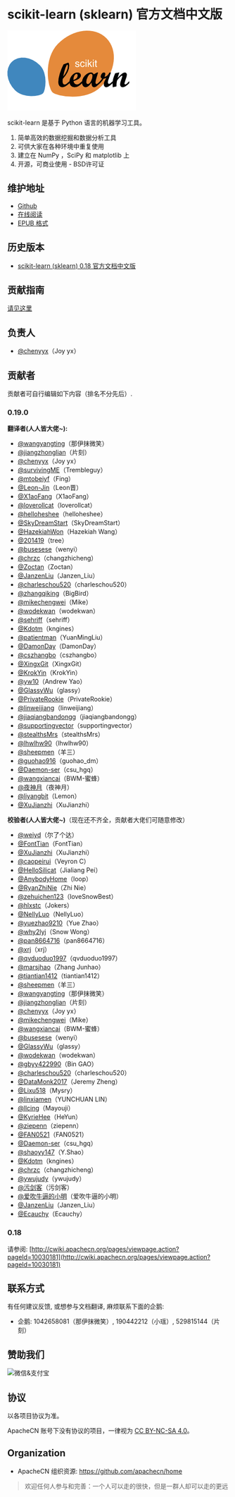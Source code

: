 # scikit-learn (sklearn) 官方文档中文版

![](docs/img/scikit-learn-logo.png)

scikit-learn 是基于 Python 语言的机器学习工具。

1. 简单高效的数据挖掘和数据分析工具
2. 可供大家在各种环境中重复使用
3. 建立在 NumPy ，SciPy 和 matplotlib 上
4. 开源，可商业使用 - BSD许可证

## 维护地址

+   [Github](https://github.com/apachecn/scikit-learn-doc-zh/) 
+   [在线阅读](http://sklearn.apachecn.org)
+   [EPUB 格式](https://github.com/apachecn/scikit-learn-doc-zh/raw/dl/scikit-learn%200.19%20%E4%B8%AD%E6%96%87%E6%96%87%E6%A1%A3.epub)

## 历史版本

* [scikit-learn (sklearn) 0.18 官方文档中文版](http://cwiki.apachecn.org/pages/viewpage.action?pageId=10030181)

## 贡献指南

[请见这里](CONTRIBUTING.md)

## 负责人

* [@chenyyx](https://github.com/chenyyx)（Joy yx）

## 贡献者

贡献者可自行编辑如下内容（排名不分先后）.

### 0.19.0

**翻译者(人人皆大佬~):**

* [@wangyangting](https://github.com/wangyangting)（那伊抹微笑）
* [@jiangzhonglian](https://github.com/jiangzhonglian)（片刻）
* [@chenyyx](https://github.com/chenyyx)（Joy yx）
* [@survivingME](https://github.com/survivingME)（Trembleguy）
* [@mtobeiyf](https://github.com/mtobeiyf)（Fing）
* [@Leon-Jin](https://github.com/Leon-Jin)（Leon晋）
* [@X1aoFang](https://github.com/X1aoFang)（X1aoFang）
* [@loverollcat](https://github.com/loverollcat)（loverollcat）
* [@helloheshee](https://github.com/helloheshee)（helloheshee）
* [@SkyDreamStart](https://github.com/SkyDreamStart)（SkyDreamStart）
* [@HazekiahWon](https://github.com/HazekiahWon)（Hazekiah Wang）
* [@201419](https://github.com/201419)（tree）
* [@busesese](https://github.com/busesese)（wenyi）
* [@chrzc](https://github.com/chrzc)（changzhicheng）
* [@Zoctan](https://github.com/Zoctan)（Zoctan）
* [@JanzenLiu](https://github.com/JanzenLiu)（Janzen_Liu）
* [@charleschou520](https://github.com/charleschou520)（charleschou520）
* [@zhangqiking](https://github.com/zhangqiking)（BigBird）
* [@mikechengwei](https://github.com/mikechengwei)（Mike）
* [@wodekwan](https://github.com/wodekwan)（wodekwan）
* [@sehriff](https://github.com/sehriff)（sehriff）
* [@Kdotm](https://github.com/Kdotm)（kngines）
* [@patientman](https://github.com/patientman)（YuanMingLiu）
* [@DamonDay](https://github.com/DamonDay)（DamonDay）
* [@cszhangbo](https://github.com/cszhangbo)（cszhangbo）
* [@XingxGit](https://github.com/XingxGit)（XingxGit）
* [@KrokYin](https://github.com/KrokYin)（KrokYin）
* [@yw10](https://github.com/yw10)（Andrew Yao）
* [@GlassyWu](https://github.com/GlassyWu)（glassy）
* [@PrivateRookie](https://github.com/PrivateRookie)（PrivateRookie）
* [@linweijiang](https://github.com/linweijiang)（linweijiang）
* [@jiaqiangbandongg](https://github.com/jiaqiangbandongg)（jiaqiangbandongg）
* [@supportingvector](https://github.com/supportingvector)（supportingvector）
* [@stealthsMrs](https://github.com/stealthsMrs)（stealthsMrs）
* [@lhwlhw90](https://github.com/lhwlhw90)（lhwlhw90）
* [@sheepmen](https://github.com/sheepmen)（羊三）
* [@guohao916](https://github.com/guohao916)（guohao_dm）
* [@Daemon-ser](https://github.com/Daemon-ser)（csu_hgq）
* [@wangxiancai](https://github.com/wangxiancai)（BWM-蜜蜂）
* [@夜神月](@qq760514101)（夜神月）
* [@liyangbit](https://github.com/liyangbit)（Lemon）
* [@XuJianzhi](https://github.com/XuJianzhi)（XuJianzhi）

**校验者(人人皆大佬~)**（现在还不齐全，贡献者大佬们可随意修改）

* [@weiyd](https://github.com/weiyd)（尔了个达）
* [@FontTian](https://github.com/FontTian)（FontTian）
* [@XuJianzhi](https://github.com/XuJianzhi)（XuJianzhi）
* [@caopeirui](https://github.com/caopeirui)（Veyron C）
* [@HelloSilicat](https://github.com/HelloSilicat)（Jialiang Pei）
* [@AnybodyHome](https://github.com/AnybodyHome)（loop）
* [@RyanZhiNie](https://github.com/RyanZhiNie)（Zhi Nie）
* [@zehuichen123](https://github.com/zehuichen123)（loveSnowBest）
* [@hlxstc](https://github.com/hlxstc)（Jokers）
* [@NellyLuo](https://github.com/NellyLuo)（NellyLuo）
* [@yuezhao9210](https://github.com/yuezhao9210)（Yue Zhao）
* [@why2lyj](https://github.com/why2lyj)（Snow Wong）
* [@pan8664716](https://github.com/pan8664716)（pan8664716）
* [@xrj](https://github.com/xrj)（xrj）
* [@qvduoduo1997](https://github.com/qvduoduo1997)（qvduoduo1997）
* [@marsjhao](https://github.com/marsjhao)（Zhang Junhao）
* [@tiantian1412](https://github.com/tiantian1412)（tiantian1412）
* [@sheepmen](https://github.com/sheepmen)（羊三）
* [@wangyangting](https://github.com/wangyangting)（那伊抹微笑）
* [@jiangzhonglian](https://github.com/jiangzhonglian)（片刻）
* [@chenyyx](https://github.com/chenyyx)（Joy yx）
* [@mikechengwei](https://github.com/mikechengwei)（Mike）
* [@wangxiancai](https://github.com/wangxiancai)（BWM-蜜蜂）
* [@busesese](https://github.com/busesese)（wenyi）
* [@GlassyWu](https://github.com/GlassyWu)（glassy）
* [@wodekwan](https://github.com/wodekwan)（wodekwan）
* [@gbyy422990](https://github.com/gbyy422990)（Bin GAO）
* [@charleschou520](https://github.com/charleschou520)（charleschou520）
* [@DataMonk2017](https://github.com/DataMonk2017)（Jeremy Zheng）
* [@Lixu518](https://github.com/Lixu518)（Mysry）
* [@linxiamen](https://github.com/linxiamen)（YUNCHUAN LIN）
* [@llcing](https://github.com/llcing)（Mayouji）
* [@KyrieHee](https://github.com/KyrieHee)（HeYun）
* [@ziepenn](https://github.com/ziepenn)（ziepenn）
* [@FAN0521](https://github.com/FAN0521)（FAN0521）
* [@Daemon-ser](https://github.com/Daemon-ser)（csu_hgq）
* [@shaoyy147](https://github.com/shaoyy147)（Y.Shao）
* [@Kdotm](https://github.com/Kdotm)（kngines）
* [@chrzc](https://github.com/chrzc)（changzhicheng）
* [@ywujudy](https://github.com/ywujudy)（ywujudy）
* [@污剑客](https://github.com/apachecn)（污剑客）
* [@爱吹牛逼的小明](https://github.com/apachecn)（爱吹牛逼的小明）
* [@JanzenLiu](https://github.com/JanzenLiu)（Janzen_Liu）
* [@Ecauchy](https://github.com/Ecauchy)（Ecauchy）

### 0.18

请参阅: [http://cwiki.apachecn.org/pages/viewpage.action?pageId=10030181](http://cwiki.apachecn.org/pages/viewpage.action?pageId=10030181)

## 联系方式

有任何建议反馈, 或想参与文档翻译, 麻烦联系下面的企鹅:

* 企鹅: 1042658081（那伊抹微笑）, 190442212（小瑶）, 529815144（片刻）

## 赞助我们

<img src="http://data.apachecn.org/img/about/donate.jpg" alt="微信&支付宝" />

## **协议**

以各项目协议为准。

ApacheCN 账号下没有协议的项目，一律视为 [CC BY-NC-SA 4.0](https://creativecommons.org/licenses/by-nc-sa/4.0/deed.zh)。

## Organization

* ApacheCN 组织资源: <https://github.com/apachecn/home>

> 欢迎任何人参与和完善：一个人可以走的很快，但是一群人却可以走的更远

